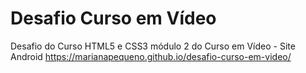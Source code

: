 # Desafio Curso em Vídeo
Desafio do Curso HTML5 e CSS3 módulo 2 do Curso em Vídeo - Site Android https://marianapequeno.github.io/desafio-curso-em-video/
